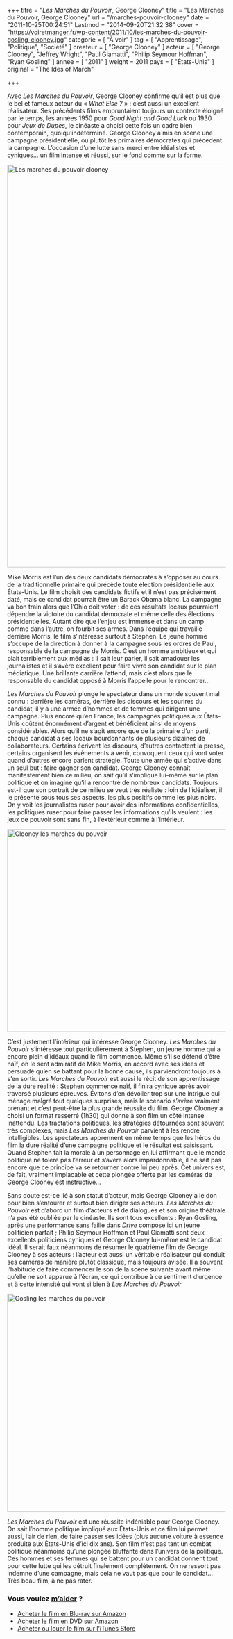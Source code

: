 +++
titre = "<em>Les Marches du Pouvoir</em>, George Clooney"
title = "Les Marches du Pouvoir, George Clooney"
url = "/marches-pouvoir-clooney"
date = "2011-10-25T00:24:51"
Lastmod = "2014-09-20T21:32:38"
cover = "https://voiretmanger.fr/wp-content/2011/10/les-marches-du-pouvoir-gosling-clooney.jpg"
categorie = [ "À voir" ]
tag = [ "Apprentissage", "Politique", "Société" ]
createur = [ "George Clooney" ]
acteur = [ "George Clooney", "Jeffrey Wright", "Paul Giamatti", "Philip Seymour Hoffman", "Ryan Gosling" ]
annee = [ "2011" ]
weight = 2011
pays = [ "États-Unis" ]
original = "The Ides of March"

+++

<p>Avec <em>Les Marches du Pouvoir</em>, George Clooney confirme qu&rsquo;il est plus que le bel et fameux acteur du &laquo;&nbsp;<em>What Else ?</em>&nbsp;&raquo; : c&rsquo;est aussi un excellent réalisateur. Ses précédents films empruntaient toujours un contexte éloigné par le temps, les années 1950 pour <em>Good Night and Good Luck</em> ou 1930 pour <em>Jeux de Dupes</em>, le cinéaste a choisi cette fois un cadre bien contemporain, quoiqu&rsquo;indéterminé. George Clooney a mis en scène une campagne présidentielle, ou plutôt les primaires démocrates qui précèdent la campagne. L&rsquo;occasion d&rsquo;une lutte sans merci entre idéalistes et cyniques… un film intense et réussi, sur le fond comme sur la forme.</p>
<a href="http://www.allocine.fr/film/fichefilm_gen_cfilm=131737.html"><img class="aligncenter" style="border-style: initial; border-color: initial; border-width: 0px;" src="https://voiretmanger.fr/wp-content/2011/10/les-marches-du-pouvoir-clooney.jpg" alt="Les marches du pouvoir clooney" width="690" height="927" border="0" /></a>
<p>Mike Morris est l&rsquo;un des deux candidats démocrates à s&rsquo;opposer au cours de la traditionnelle primaire qui précède toute élection présidentielle aux États-Unis. Le film choisit des candidats fictifs et il n&rsquo;est pas précisément daté, mais ce candidat pourrait être un Barack Obama blanc. La campagne va bon train alors que l&rsquo;Ohio doit voter : de ces résultats locaux pourraient dépendre la victoire du candidat démocrate et même celle des élections présidentielles. Autant dire que l&rsquo;enjeu est immense et dans un camp comme dans l&rsquo;autre, on fourbit ses armes. Dans l&rsquo;équipe qui travaille derrière Morris, le film s&rsquo;intéresse surtout à Stephen. Le jeune homme s&rsquo;occupe de la direction à donner à la campagne sous les ordres de Paul, responsable de la campagne de Morris. C&rsquo;est un homme ambitieux et qui plait terriblement aux médias : il sait leur parler, il sait amadouer les journalistes et il s&rsquo;avère excellent pour faire vivre son candidat sur le plan médiatique. Une brillante carrière l&rsquo;attend, mais c&rsquo;est alors que le responsable du candidat opposé à Morris l&rsquo;appelle pour le rencontrer…</p>
<p><em>Les Marches du Pouvoir</em> plonge le spectateur dans un monde souvent mal connu : derrière les caméras, derrière les discours et les sourires du candidat, il y a une armée d&rsquo;hommes et de femmes qui dirigent une campagne. Plus encore qu&rsquo;en France, les campagnes politiques aux États-Unis coûtent énormément d&rsquo;argent et bénéficient ainsi de moyens considérables. Alors qu&rsquo;il ne s&rsquo;agit encore que de la primaire d&rsquo;un parti, chaque candidat a ses locaux bourdonnants de plusieurs dizaines de collaborateurs. Certains écrivent les discours, d&rsquo;autres contactent la presse, certains organisent les évènements à venir, convoquent ceux qui vont voter quand d&rsquo;autres encore parlent stratégie. Toute une armée qui s&rsquo;active dans un seul but : faire gagner son candidat. George Clooney connaît manifestement bien ce milieu, on sait qu&rsquo;il s&rsquo;implique lui-même sur le plan politique et on imagine qu&rsquo;il a rencontré de nombreux candidats. Toujours est-il que son portrait de ce milieu se veut très réaliste : loin de l&rsquo;idéaliser, il le présente sous tous ses aspects, les plus positifs comme les plus noirs. On y voit les journalistes ruser pour avoir des informations confidentielles, les politiques ruser pour faire passer les informations qu&rsquo;ils veulent : les jeux de pouvoir sont sans fin, à l&rsquo;extérieur comme à l&rsquo;intérieur.</p>
<img class="aligncenter" style="border-style: initial; border-color: initial; border-width: 0px;" src="https://voiretmanger.fr/wp-content/2011/10/clooney-les-marches-du-pouvoir.jpg" alt="Clooney les marches du pouvoir" width="690" height="467" border="0" />
<p>C&rsquo;est justement l&rsquo;intérieur qui intéresse George Clooney. <em>Les Marches du Pouvoir</em> s&rsquo;intéresse tout particulièrement à Stephen, un jeune homme qui a encore plein d&rsquo;idéaux quand le film commence. Même s&rsquo;il se défend d&rsquo;être naïf, on le sent admiratif de Mike Morris, en accord avec ses idées et persuadé qu&rsquo;en se battant pour la bonne cause, ils parviendront toujours à s&rsquo;en sortir. <em>Les Marches du Pouvoir</em> est aussi le récit de son apprentissage de la dure réalité : Stephen commence naïf, il finira cynique après avoir traversé plusieurs épreuves. Évitons d&rsquo;en dévoiler trop sur une intrigue qui ménage malgré tout quelques surprises, mais le scénario s&rsquo;avère vraiment prenant et c&rsquo;est peut-être la plus grande réussite du film. George Clooney a choisi un format resserré (1h30) qui donne à son film un côté intense inattendu. Les tractations politiques, les stratégies détournées sont souvent très complexes, mais <em>Les Marches du Pouvoir</em> parvient à les rendre intelligibles. Les spectateurs apprennent en même temps que les héros du film la dure réalité d&rsquo;une campagne politique et le résultat est saisissant. Quand Stephen fait la morale à un personnage en lui affirmant que le monde politique ne tolère pas l&rsquo;erreur et s&rsquo;avère alors impardonnable, il ne sait pas encore que ce principe va se retourner contre lui peu après. Cet univers est, de fait, vraiment implacable et cette plongée offerte par les caméras de George Clooney est instructive…</p>
<p>Sans doute est-ce lié à son statut d&rsquo;acteur, mais George Clooney a le don pour bien s&rsquo;entourer et surtout bien diriger ses acteurs. <em>Les Marches du Pouvoir</em> est d&rsquo;abord un film d&rsquo;acteurs et de dialogues et son origine théâtrale n&rsquo;a pas été oubliée par le cinéaste. Ils sont tous excellents : Ryan Gosling, après une performance sans faille dans <em><a href="https://voiretmanger.fr/2011/10/04/drive-winding-refn/">Drive</a></em> compose ici un jeune politicien parfait ; Philip Seymour Hoffman et Paul Giamatti sont deux excellents politiciens cyniques et George Clooney lui-même est le candidat idéal. Il serait faux néanmoins de résumer le quatrième film de George Clooney à ses acteurs : l&rsquo;acteur est aussi un véritable réalisateur qui conduit ses caméras de manière plutôt classique, mais toujours avisée. Il a souvent l&rsquo;habitude de faire commencer le son de la scène suivante avant même qu&rsquo;elle ne soit apparue à l&rsquo;écran, ce qui contribue à ce sentiment d&rsquo;urgence et à cette intensité qui vont si bien à <em>Les Marches du Pouvoir</em></p>
<img class="aligncenter" style="border-style: initial; border-color: initial; border-width: 0px;" src="https://voiretmanger.fr/wp-content/2011/10/gosling-les-marches-du-pouvoir.jpg" alt="Gosling les marches du pouvoir" width="690" height="502" border="0" />
<p><em>Les Marches du Pouvoir</em> est une réussite indéniable pour George Clooney. On sait l&rsquo;homme politique impliqué aux États-Unis et ce film lui permet aussi, l&rsquo;air de rien, de faire passer ses idées (plus aucune voiture à essence produite aux États-Unis d&rsquo;ici dix ans). Son film n&rsquo;est pas tant un combat politique néanmoins qu&rsquo;une plongée bluffante dans l&rsquo;univers de la politique. Ces hommes et ses femmes qui se battent pour un candidat donnent tout pour cette lutte qui les détruit finalement complètement. On ne ressort pas indemne d&rsquo;une campagne, mais cela ne vaut pas que pour le candidat… Très beau film, à ne pas rater.</p>
<div class="amazon">
<h3>Vous voulez <a href="https://voiretmanger.fr/soutien/">m&rsquo;aider</a> ?</h3>
<ul>
<li><a href="http://www.amazon.fr/gp/product/B006OVPP2W/ref=as_li_ss_tl?ie=UTF8&amp;tag=leblogdenic07-21&amp;linkCode=as2&amp;camp=1642&amp;creative=19458&amp;creativeASIN=B006OVPP2W">Acheter le film en Blu-ray sur Amazon</a></li>
<li><a href="http://www.amazon.fr/gp/product/B006OVPPIG/ref=as_li_ss_tl?ie=UTF8&amp;tag=leblogdenic07-21&amp;linkCode=as2&amp;camp=1642&amp;creative=19458&amp;creativeASIN=B006OVPPIG">Acheter le film en DVD sur Amazon</a></li>
<li><a href="https://itunes.apple.com/fr/movie/les-marches-du-pouvoir/id502803430">Acheter ou louer le film sur l&rsquo;iTunes Store</a></li>
</ul>
</div>

